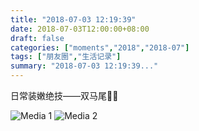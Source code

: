 ```yaml
---
title: "2018-07-03 12:19:39"
date: 2018-07-03T12:00:00+08:00
draft: false
categories: ["moments","2018","2018-07"]
tags: ["朋友圈","生活记录"]
summary: "2018-07-03 12:19:39..."
---
```


日常装嫩绝技——双马尾👧🏻

![Media 1](/Moments/photos/2018-07-03/201807031219390.jpg)
![Media 2](/Moments/photos/2018-07-03/201807031219391.jpg)

